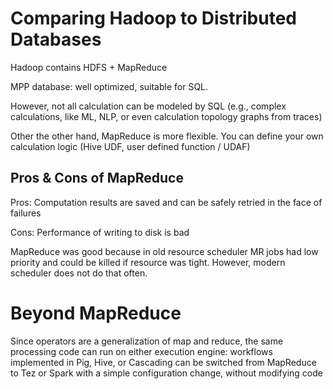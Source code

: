   # Comparing Hadoop to Distributed Databases

Hadoop contains HDFS + MapReduce

MPP database: well optimized, suitable for SQL.

However, not all calculation can be modeled by SQL (e.g., complex calculations, like ML, NLP, or even calculation topology graphs from traces)

Other the other hand, MapReduce is more flexible. You can define your own calculation logic (Hive UDF, user defined function / UDAF)

## Pros & Cons of MapReduce

Pros: Computation results are saved and can be safely retried in the face of failures

Cons: Performance of writing to disk is bad

MapReduce was good because in old resource scheduler MR jobs had low priority and could be killed if resource was tight. However, modern scheduler does not do that often.

# Beyond MapReduce

Since operators are a generalization of map and reduce, the same processing
code can run on either execution engine: workflows implemented in Pig,
Hive, or Cascading can be switched from MapReduce to Tez or Spark with a simple
configuration change, without modifying code
